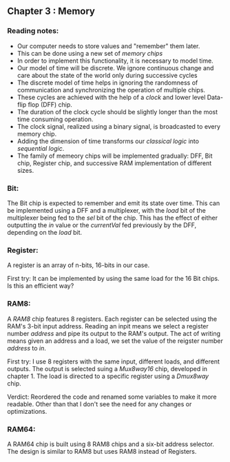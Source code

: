 ## Chapter 3 : Memory

### Reading notes:
- Our computer needs to store values and "remember" them later.
- This can be done using a new set of *memory chips*
- In order to implement this functionality, it is necessary to model time.
- Our model of time will be discrete. We ignore continuous change and care about the state of the world only during successive cycles
- The discrete model of time helps in ignoring the randomness of communication and synchronizing the operation of multiple chips.
- These cycles are achieved with the help of a *clock* and lower level Data-flip flop (DFF) chip.
- The duration of the clock cycle should be slightly longer than the most time consuming operation.
- The clock signal, realized using a binary signal, is broadcasted to every memory chip.
- Adding the dimension of time transforms our *classical logic* into *sequential logic*.
- The family of memeory chips will be implemented gradually: DFF, Bit chip, Register chip, and successive RAM implementation of different sizes.

### Bit:

The Bit chip is expected to remember and emit its state over time. This can be implemented using a DFF and a multiplexer, with the *load* bit of the multiplexer being fed to the *sel* bit of the chip. This has the effect of either outputting the *in* value or the *currentVal* fed previously by the DFF, depending on the *load* bit. 

### Register:

A register is an array of n-bits, 16-bits in our case.

First try: It can be implemented by using the same load for the 16 Bit chips. Is this an efficient way?

### RAM8:

A *RAM8* chip features 8 registers. Each register can be selected using the RAM's 3-bit input address. Reading an inpit means we select a register number *address* and pipe its output to the RAM's output. The act of writing means given an address and a load, we set the value of the reigster number *address* to *in*.

First try: I use 8 registers with the same input, different loads, and different outputs. The output is selected suing a *Mux8way16* chip, developed in chapter 1. The load is directed to a specific register using a *Dmux8way* chip.

Verdict: Reordered the code and renamed some variables to make it more readable. Other than that I don't see the need for any changes or optimizations.

### RAM64:

A RAM64 chip is built using 8 RAM8 chips and a six-bit address selector. The design is similar to RAM8 but uses RAM8 instead of Registers.
